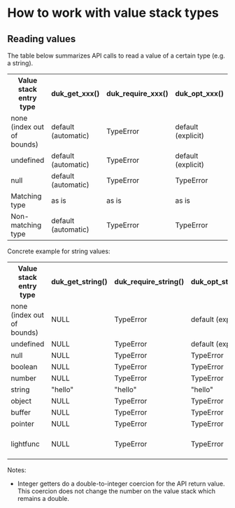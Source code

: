 # How to work with value stack types

## Reading values

The table below summarizes API calls to read a value of a certain type
(e.g. a string).

<table>
<tr>
<th>Value stack entry type</th>
<th>duk_get_xxx()</th>
<th>duk_require_xxx()</th>
<th>duk_opt_xxx()</th>
<th>duk_to_xxx()</th>
</tr>

<tr>
<td>none (index out of bounds)</td>
<td>default (automatic)</td>
<td>TypeError</td>
<td>default (explicit)</td>
<td>TypeError</td>
</tr>

<tr>
<td>undefined</td>
<td>default (automatic)</td>
<td>TypeError</td>
<td>default (explicit)</td>
<td>coercion</td>
</tr>

<tr>
<td>null</td>
<td>default (automatic)</td>
<td>TypeError</td>
<td>TypeError</td>
<td>coercion</td>
</tr>

<tr>
<td>Matching type</td>
<td>as is</td>
<td>as is</td>
<td>as is</td>
<td>as is</td>
</tr>

<tr>
<td>Non-matching type</td>
<td>default (automatic)</td>
<td>TypeError</td>
<td>TypeError</td>
<td>coercion</td>
</tr>

</table>

Concrete example for string values:

<table>
<tr>
<th>Value stack entry type</th>
<th>duk_get_string()</th>
<th>duk_require_string()</th>
<th>duk_opt_string()</th>
<th>duk_to_string()</th>
</tr>

<tr>
<td>none (index out of bounds)</td>
<td>NULL</td>
<td>TypeError</td>
<td>default (explicit)</td>
<td>TypeError</td>
</tr>

<tr>
<td>undefined</td>
<td>NULL</td>
<td>TypeError</td>
<td>default (explicit)</td>
<td>"undefined"</td>
</tr>

<tr>
<td>null</td>
<td>NULL</td>
<td>TypeError</td>
<td>TypeError</td>
<td>"null"</td>
</tr>

<tr>
<td>boolean</td>
<td>NULL</td>
<td>TypeError</td>
<td>TypeError</td>
<td>"true"</td>
</tr>

<tr>
<td>number</td>
<td>NULL</td>
<td>TypeError</td>
<td>TypeError</td>
<td>"123.4"</td>
</tr>

<tr>
<td>string</td>
<td>"hello"</td>
<td>"hello"</td>
<td>"hello"</td>
<td>"hello"</td>
</tr>

<tr>
<td>object</td>
<td>NULL</td>
<td>TypeError</td>
<td>TypeError</td>
<td>"[object Object]"</td>
</tr>

<tr>
<td>buffer</td>
<td>NULL</td>
<td>TypeError</td>
<td>TypeError</td>
<td>"[object ArrayBuffer]"</td>
</tr>

<tr>
<td>pointer</td>
<td>NULL</td>
<td>TypeError</td>
<td>TypeError</td>
<td>"0xdeadbeef"</td>
</tr>

<tr>
<td>lightfunc</td>
<td>NULL</td>
<td>TypeError</td>
<td>TypeError</td>
<td>"function light_08062727_0a11() { [lightfunc code] }"</td>
</tr>

</table>

Notes:

* Integer getters do a double-to-integer coercion for the API return value.
  This coercion does not change the number on the value stack which remains
  a double.
